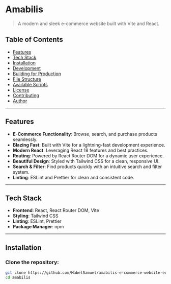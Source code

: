 # **Amabilis**

> A modern and sleek e-commerce website built with Vite and React.

## **Table of Contents**

- [Features](#features)
- [Tech Stack](#tech-stack)
- [Installation](#installation)
- [Development](#development)
- [Building for Production](#building-for-production)
- [File Structure](#file-structure)
- [Available Scripts](#available-scripts)
- [License](#license)
- [Contributing](#contributing)
- [Author](#author)

---

## **Features**

- **E-Commerce Functionality**: Browse, search, and purchase products seamlessly.
- **Blazing Fast**: Built with Vite for a lightning-fast development experience.
- **Modern React**: Leveraging React 18 features and best practices.
- **Routing**: Powered by React Router DOM for a dynamic user experience.
- **Beautiful Design**: Styled with Tailwind CSS for a clean, responsive UI.
- **Search & Filter**: Find products quickly with an intuitive search and filter system.
- **Linting**: ESLint and Prettier for clean and consistent code.

---

## **Tech Stack**

- **Frontend**: React, React Router DOM, Vite
- **Styling**: Tailwind CSS
- **Linting**: ESLint, Prettier
- **Package Manager**: npm

---

## **Installation**

### Clone the repository:
```bash
git clone https://github.com/MabelSamuel/amabilis-e-commerce-website-expressJs.git
cd amabilis
```
<!-- # React + Vite

This template provides a minimal setup to get React working in Vite with HMR and some ESLint rules.

Currently, two official plugins are available:

- [@vitejs/plugin-react](https://github.com/vitejs/vite-plugin-react/blob/main/packages/plugin-react/README.md) uses [Babel](https://babeljs.io/) for Fast Refresh
- [@vitejs/plugin-react-swc](https://github.com/vitejs/vite-plugin-react-swc) uses [SWC](https://swc.rs/) for Fast Refresh -->
